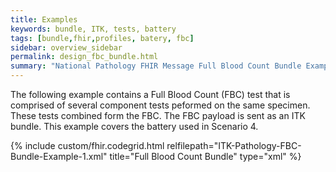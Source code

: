 ```yaml
---
title: Examples
keywords: bundle, ITK, tests, battery
tags: [bundle,fhir,profiles, batery, fbc]
sidebar: overview_sidebar
permalink: design_fbc_bundle.html
summary: "National Pathology FHIR Message Full Blood Count Bundle Example"
---
```


The following example contains a Full Blood Count (FBC) test that is comprised of several component tests peformed on the same specimen. These tests combined form the FBC. The FBC payload is sent as an ITK bundle. This example covers the battery used in Scenario 4.

{% include custom/fhir.codegrid.html
relfilepath="ITK-Pathology-FBC-Bundle-Example-1.xml"
title="Full Blood Count Bundle"
type="xml" %}

